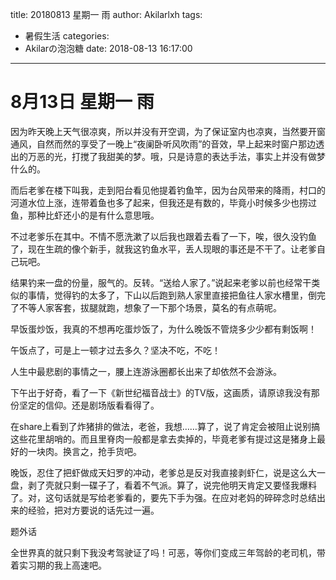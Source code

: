title: 20180813 星期一 雨
author: Akilarlxh
tags:
  - 暑假生活
categories:
  - Akilarの泡泡糖
date: 2018-08-13 16:17:00
---
# 8月13日 星期一 雨

因为昨天晚上天气很凉爽，所以并没有开空调，为了保证室内也凉爽，当然要开窗通风，自然而然的享受了一晚上“夜阑卧听风吹雨”的音效，早上起来时窗户那边透出的万恶的光，打搅了我甜美的梦。哦，只是诗意的表达手法，事实上并没有做梦什么的。

而后老爹在楼下叫我，走到阳台看见他提着钓鱼竿，因为台风带来的降雨，村口的河道水位上涨，连带着鱼也多了起来，但我还是有数的，毕竟小时候多少也捞过鱼，那种比虾还小的是有什么意思哦。

不过老爹乐在其中。不情不愿洗漱了以后我也跟着去看了一下，唉，很久没钓鱼了，现在生疏的像个新手，就我这钓鱼水平，丢人现眼的事还是不干了。让老爹自己玩吧。

结果钓来一盘的份量，服气的。反转。“送给人家了。”说起来老爹以前也经常干类似的事情，觉得钓的太多了，下山以后跑到熟人家里直接把鱼往人家水槽里，倒完了不等人家客套，拔腿就跑，想象了一下那个场景，莫名的有点萌呢。

早饭蛋炒饭，我真的不想再吃蛋炒饭了，为什么晚饭不管烧多少少都有剩饭啊！

午饭点了，可是上一顿才过去多久？坚决不吃，不吃！

人生中最悲剧的事情之一，腰上连游泳圈都长出来了却依然不会游泳。

下午出于好奇，看了一下《新世纪福音战士》的TV版，这画质，请原谅我没有那份坚定的信仰。还是剧场版看看得了。

在share上看到了炸猪排的做法，老爸，我想……算了，说了肯定会被阻止说别搞这些花里胡哨的。而且里脊肉一般都是拿去卖掉的，毕竟老爹有提过这是猪身上最好的一块肉。换言之，抢手货吧。

晚饭，忍住了把虾做成天妇罗的冲动，老爹总是反对我直接剥虾仁，说是这么大一盘，剥了壳就只剩一碟子了，看着不气派。算了，说完他明天肯定又要怪我爆料了。对，这句话就是写给老爹看的，要先下手为强。在应对老妈的碎碎念时总结出来的经验，把对方要说的话先过一遍。

题外话

全世界真的就只剩下我没考驾驶证了吗！可恶，等你们变成三年驾龄的老司机，带着实习期的我上高速吧。



